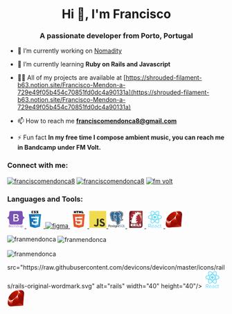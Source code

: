 <h1 align="center">Hi 👋, I'm Francisco</h1>
<h3 align="center">A passionate developer from Porto, Portugal</h3>

- 🔭 I’m currently working on [Nomadity](https://github.com/franmendonca/nomadity)

- 🌱 I’m currently learning **Ruby on Rails and Javascript**

- 👨‍💻 All of my projects are available at [https://shrouded-filament-b63.notion.site/Francisco-Mendon-a-729e49f05b454c70851fd0dc4a90131a](https://shrouded-filament-b63.notion.site/Francisco-Mendon-a-729e49f05b454c70851fd0dc4a90131a)

- 📫 How to reach me **franciscomendonca8@gmail.com**

- ⚡ Fun fact **In my free time I compose ambient music, you can reach me in Bandcamp under FM Volt.**

<h3 align="left">Connect with me:</h3>
<p align="left">
<a href="https://linkedin.com/in/franciscomendonca8" target="blank"><img align="center" src="https://raw.githubusercontent.com/rahuldkjain/github-profile-readme-generator/master/src/images/icons/Social/linked-in-alt.svg" alt="franciscomendonca8" height="30" width="40" /></a>
<a href="https://instagram.com/franciscomendonca8" target="blank"><img align="center" src="https://raw.githubusercontent.com/rahuldkjain/github-profile-readme-generator/master/src/images/icons/Social/instagram.svg" alt="franciscomendonca8" height="30" width="40" /></a>
<a href="https://www.youtube.com/c/fm volt" target="blank"><img align="center" src="https://raw.githubusercontent.com/rahuldkjain/github-profile-readme-generator/master/src/images/icons/Social/youtube.svg" alt="fm volt" height="30" width="40" /></a>
</p>

<h3 align="left">Languages and Tools:</h3>
<p align="left"> <a href="https://getbootstrap.com" target="_blank" rel="noreferrer"> <img src="https://raw.githubusercontent.com/devicons/devicon/master/icons/bootstrap/bootstrap-plain-wordmark.svg" alt="bootstrap" width="40" height="40"/> </a> <a href="https://www.w3schools.com/css/" target="_blank" rel="noreferrer"> <img src="https://raw.githubusercontent.com/devicons/devicon/master/icons/css3/css3-original-wordmark.svg" alt="css3" width="40" height="40"/> </a> <a href="https://www.figma.com/" target="_blank" rel="noreferrer"> <img src="https://www.vectorlogo.zone/logos/figma/figma-icon.svg" alt="figma" width="40" height="40"/> </a> <a href="https://www.w3.org/html/" target="_blank" rel="noreferrer"> <img src="https://raw.githubusercontent.com/devicons/devicon/master/icons/html5/html5-original-wordmark.svg" alt="html5" width="40" height="40"/> </a> <a href="https://developer.mozilla.org/en-US/docs/Web/JavaScript" target="_blank" rel="noreferrer"> <img src="https://raw.githubusercontent.com/devicons/devicon/master/icons/javascript/javascript-original.svg" alt="javascript" width="40" height="40"/> </a> <a href="https://www.postgresql.org" target="_blank" rel="noreferrer"> <img src="https://raw.githubusercontent.com/devicons/devicon/master/icons/postgresql/postgresql-original-wordmark.svg" alt="postgresql" width="40" height="40"/> </a> <a href="https://rubyonrails.org" target="_blank" rel="noreferrer"> <img src="https://raw.githubusercontent.com/devicons/devicon/master/icons/rails/rails-original-wordmark.svg" alt="rails" width="40" height="40"/> </a> <a href="https://reactjs.org/" target="_blank" rel="noreferrer"> <img src="https://raw.githubusercontent.com/devicons/devicon/master/icons/react/react-original-wordmark.svg" alt="react" width="40" height="40"/> </a> <a href="https://www.ruby-lang.org/en/" target="_blank" rel="noreferrer"> <img src="https://raw.githubusercontent.com/devicons/devicon/master/icons/ruby/ruby-original.svg" alt="ruby" width="40" height="40"/> </a> </p>

<p><img align="left" src="https://github-readme-stats.vercel.app/api/top-langs?username=franmendonca&show_icons=true&locale=en&layout=compact" alt="franmendonca" /></p>

<p>&nbsp;<img align="center" src="https://github-readme-stats.vercel.app/api?username=franmendonca&show_icons=true&locale=en" alt="franmendonca" /></p>

<p><img align="center" src="https://github-readme-streak-stats.herokuapp.com/?user=franmendonca&" alt="franmendonca" /></p>
src="https://raw.githubusercontent.com/devicons/devicon/master/icons/rails/rails-original-wordmark.svg" alt="rails" width="40" height="40"/> </a> <a href="https://reactjs.org/" target="_blank" rel="noreferrer"> <img src="https://raw.githubusercontent.com/devicons/devicon/master/icons/react/react-original-wordmark.svg" alt="react" width="40" height="40"/> </a> <a href="https://www.ruby-lang.org/en/" target="_blank" rel="noreferrer"> <img src="https://raw.githubusercontent.com/devicons/devicon/master/icons/ruby/ruby-original.svg" alt="ruby" width="40" height="40"/> </a> </p>
